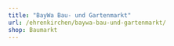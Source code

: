 ```yaml
---
title: "BayWa Bau- und Gartenmarkt"
url: /ehrenkirchen/baywa-bau-und-gartenmarkt/
shop: Baumarkt
---
```

